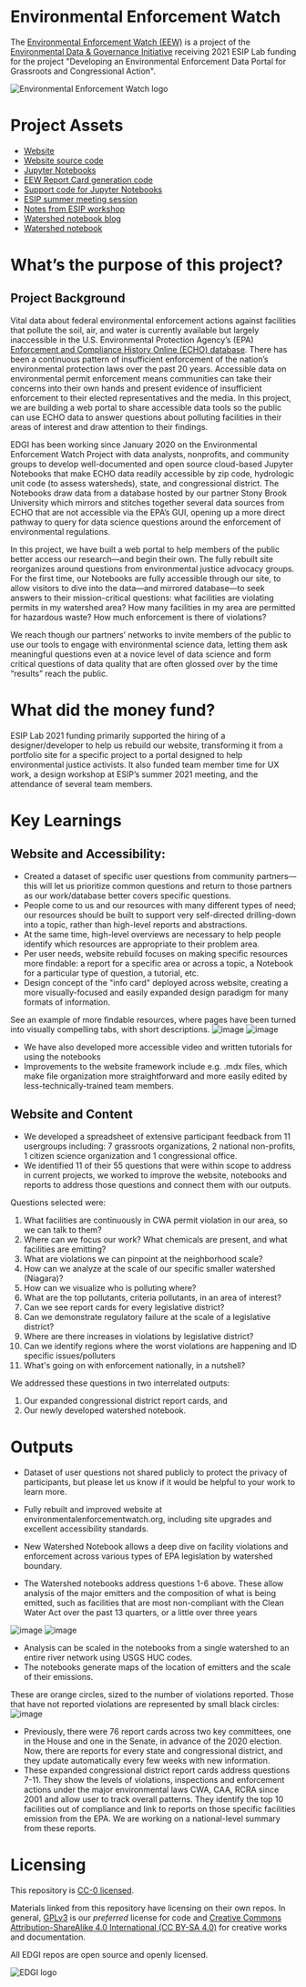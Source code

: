 # Environmental Enforcement Watch
The [Environmental Enforcement Watch (EEW)](https://www.environmentalenforcementwatch.org/) is a project of the [Environmental Data & Governance Initiative](https://envirodatagov.org/) receiving 2021 ESIP Lab funding for the project "Developing an Environmental Enforcement Data Portal for Grassroots and Congressional Action".

![Environmental Enforcement Watch logo](https://www.environmentalenforcementwatch.org/static/bf7ebd06042a6474924e9b35fcf4d374/90171/eew-logo.png)

# Project Assets
* [Website](//environmentalenforcementwatch.org)
* [Website source code](https://github.com/edgi-govdata-archiving/EEW-Website)
* [Jupyter Notebooks](https://github.com/edgi-govdata-archiving/ECHO-Cross-Program)
* [EEW Report Card generation code](https://github.com/edgi-govdata-archiving/EEW-ReportCard-Data)
* [Support code for Jupyter Notebooks](https://github.com/edgi-govdata-archiving/ECHO_modules)
* [ESIP summer meeting session](https://2021esipsummermeeting.sched.com/event/b7bfcfb7b3efd99bd9dedaa8341a2b82)
* [Notes from ESIP workshop](https://docs.google.com/document/d/1xFD8Luv6u34uKQHh48znXWiykcFUiZpKfroBSn-1wls/edit)
* [Watershed notebook blog](https://envirodatagov.org/whats-in-my-watershed-a-tool-for-community-analysis-of-water-pollution-and-polluters/)
* [Watershed notebook](https://colab.research.google.com/github/edgi-govdata-archiving/ECHO-Watershed/blob/main/ECHO_Watershed.ipynb)

# What’s the purpose of this project?
## Project Background
Vital data about federal environmental enforcement actions against facilities that pollute the soil, air, and water is currently available but largely inaccessible in the U.S. Environmental Protection Agency’s (EPA) [Enforcement and Compliance History Online (ECHO) database](https://echo.epa.gov/). There has been a continuous pattern of insufficient enforcement of the nation’s environmental protection laws over the past 20 years. Accessible data on environmental permit enforcement means communities can take their concerns into their own hands and present evidence of insufficient enforcement to their elected representatives and the media.  In this project, we are building a web portal to share accessible data tools so the public can use ECHO data to answer questions about polluting facilities in their areas of interest and draw attention to their findings.

EDGI has been working since January 2020 on the Environmental Enforcement Watch Project with data analysts, nonprofits, and community groups to develop well-documented and open source cloud-based Jupyter Notebooks that make ECHO data readily accessible by zip code, hydrologic unit code (to assess watersheds), state, and congressional district. The Notebooks draw data from a database hosted by our partner Stony Brook University which mirrors and stitches together several data sources from ECHO that are not accessible via the EPA’s GUI, opening up a more direct pathway to query for data science questions around the enforcement of environmental regulations.

In this project, we have built a web portal to help members of the public better access our research—and begin their own. The fully rebuilt site reorganizes around questions from environmental justice advocacy groups. For the first time, our Notebooks are fully accessible through our site, to allow visitors to dive into the data—and mirrored database—to seek answers to their mission-critical questions: what facilities are violating permits in my watershed area? How many facilities in my area are permitted for hazardous waste? How much enforcement is there of violations?

We reach though our partners’ networks to invite members of the public to use our tools to engage with environmental science data, letting them ask meaningful questions even at a novice level of data science and form critical questions of data quality that are often glossed over by the time “results” reach the public.

# What did the money fund?
ESIP Lab 2021 funding primarily supported the hiring of a designer/developer to help us rebuild our website, transforming it from a portfolio site for a specific project to a portal designed to help environmental justice activists. It also funded team member time for UX work, a design workshop at ESIP’s summer 2021 meeting, and the attendance of several team members.

# Key Learnings

## Website and Accessibility:
* Created a dataset of specific user questions from community partners— this will let us prioritize common questions and return to those partners as our work/database better covers specific questions.
* People come to us and our resources with many different types of need; our resources should be built to support very self-directed drilling-down into a topic, rather than high-level reports and abstractions.
* At the same time, high-level overviews are necessary to help people identify which resources are appropriate to their problem area.
* Per user needs, website rebuild focuses on making specific resources more findable: a report for a specific area or across a topic, a Notebook for a particular type of question, a tutorial, etc.
* Design concept of the "info card" deployed across website, creating a more visually-focused and easily expanded design paradigm for many formats of information.

See an example of more findable resources, where pages have been turned into visually compelling tabs, with short descriptions.
![image](https://user-images.githubusercontent.com/454690/142068972-122bf52b-cc11-408f-8d33-d8b72ffa2744.png)
![image](https://user-images.githubusercontent.com/454690/142069028-e5d3a324-6351-4ab8-a697-623a65f4cc01.png)

* We have also developed more accessible video and written tutorials for using the notebooks
* Improvements to the website framework include e.g. .mdx files, which make file organization more straightforward and more easily edited by less-technically-trained team members.

## Website and Content
* We developed a spreadsheet of extensive participant feedback from 11 usergroups including: 7 grassroots organizations, 2 national non-profits, 1 citizen science organization and 1 congressional office.
* We identified 11 of their 55 questions that were within scope to address in current projects, we worked to improve the website, notebooks and reports to address those questions and connect them with our outputs. 

Questions selected were:
1. What facilities are continuously in CWA permit violation in our area, so we can talk to them?
1. Where can we focus our work? What chemicals are present, and what facilities are emitting?
1. What are violations we can pinpoint at the neighborhood scale?
1. How can we analyze at the scale of our specific smaller watershed (Niagara)?
1. How can we visualize who is polluting where?
1. What are the top pollutants, criteria pollutants, in an area of interest?
1. Can we see report cards for every legislative district?
1. Can we demonstrate regulatory failure at the scale of a legislative district?
1. Where are there increases in violations by legislative district?
1. Can we identify regions where the worst violations are happening and ID specific issues/polluters
1. What's going on with enforcement nationally, in a nutshell?

We addressed these questions in two interrelated outputs:
1. Our expanded congressional district report cards, and
2. Our newly developed watershed notebook.

# Outputs
* Dataset of user questions not shared publicly to protect the privacy of participants, but please let us know if it would be helpful to your work to learn more.
* Fully rebuilt and improved website at environmentalenforcementwatch.org, including site upgrades and excellent accessibility standards.

* New Watershed Notebook allows a deep dive on facility violations and enforcement across various types of EPA legislation by watershed boundary.
* The Watershed notebooks address questions 1-6 above. These allow analysis of the major emitters and the composition of what is being emitted, such as facilities that are most non-compliant with the Clean Water Act over the past 13 quarters, or a little over three years

![image](https://user-images.githubusercontent.com/454690/142071642-1c64342c-6b6e-4207-8642-11c0c8637e1f.png)
![image](https://user-images.githubusercontent.com/454690/142071541-4fb9481d-1b0f-411a-82f9-a1364dc30c1b.png)

* Analysis can be scaled in the notebooks from a single watershed to an entire river network using USGS HUC codes.
* The notebooks generate maps of the location of emitters and the scale of their emissions. 

These are orange circles, sized to the number of violations reported. Those that have not reported violations are represented by small black circles:
![image](https://user-images.githubusercontent.com/454690/142071472-8b27b953-9cd3-434b-8e48-db0024ccb50a.png)

* Previously, there were 76 report cards across two key committees, one in the House and one in the Senate, in advance of the 2020 election. Now, there are reports for every state and congressional district, and they update automatically every few weeks with new information.
* These expanded congressional district report cards address questions 7-11. They show the levels of violations, inspections and enforcement actions under the major environmental laws CWA, CAA, RCRA since 2001 and allow user to track overall patterns. They identify the top 10 facilities out of compliance and link to reports on those specific facilities emission from the EPA. We are working on a national-level summary from these reports.

# Licensing
This repository is [CC-0 licensed](https://github.com/ESIPFed/Environmental-Enforcement-Watch/blob/main/LICENSE).

Materials linked from this repository have licensing on their own repos. In general, [GPLv3](http://gplv3.fsf.org/) is our _preferred_ license for code and [Creative Commons Attribution-ShareAlike 4.0 International (CC BY-SA 4.0)](https://creativecommons.org/licenses/by-sa/4.0/) for creative works and documentation.

All EDGI repos are open source and openly licensed.

![EDGI logo](https://envirodatagov.org/wp-content/uploads/2017/03/EDGI_Logo-Horiz_Hi-Res_Transp.png)
